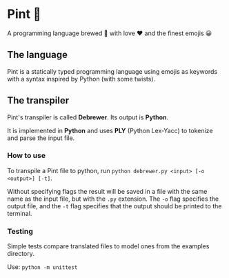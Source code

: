 # Pint 🍺
A programming language brewed 🍺 with love ❤ and the finest emojis 😀

## The language 
Pint is a statically typed programming language using emojis as keywords with a syntax inspired by Python (with some twists).

## The transpiler
Pint's transpiler is called **Debrewer**. Its output is **Python**.

It is implemented in **Python** and uses **PLY** (Python Lex-Yacc) to tokenize and parse the input file.

### How to use
To transpile a Pint file to python, run `python debrewer.py <input> [-o <output>] [-t]`. 

Without specifying flags the result will be saved in a file with the same name as the input file, but with the `.py` extension. 
The `-o` flag specifies the output file, and the `-t` flag specifies that the output should be printed to the terminal. 

### Testing
Simple tests compare translated files to model ones from the examples directory.

Use: `python -m unittest`